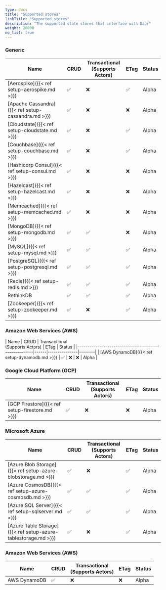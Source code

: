 ```yaml
---
type: docs
title: "Supported stores"
linkTitle: "Supported stores"
description: "The supported state stores that interface with Dapr"
weight: 20000
no_list: true
---
```


### Generic

| Name                                                           | CRUD | Transactional </br>(Supports Actors) | ETag | Status |
|----------------------------------------------------------------|------|---------------------|------|--------|
| [Aerospike]({{< ref setup-aerospike.md >}})                    | ✅   | ❌                  | ✅    | Alpha  |
| [Apache Cassandra]({{< ref setup-cassandra.md >}})             | ✅   | ❌                  | ❌    | Alpha  |
| [Cloudstate]({{< ref setup-cloudstate.md >}})                  | ✅   | ❌                  | ✅    | Alpha  |
| [Couchbase]({{< ref setup-couchbase.md >}})                    | ✅   | ❌                  | ✅    | Alpha  |
| [Hashicorp Consul]({{< ref setup-consul.md >}})                | ✅   | ❌                  | ❌    | Alpha  |
| [Hazelcast]({{< ref setup-hazelcast.md >}})                    | ✅   | ❌                  | ❌    | Alpha  |
| [Memcached]({{< ref setup-memcached.md >}})                    | ✅   | ❌                  | ❌    | Alpha  |
| [MongoDB]({{< ref setup-mongodb.md >}})                        | ✅   | ✅                  | ❌    | Alpha  |
| [MySQL]({{< ref setup-mysql.md >}})                            | ✅   | ✅                  | ✅    | Alpha  |
| [PostgreSQL]({{< ref setup-postgresql.md >}})                  | ✅   | ✅                  | ✅    | Alpha  |
| [Redis]({{< ref setup-redis.md >}})                            | ✅   | ✅                  | ✅    | Alpha  |
| RethinkDB                                                      | ✅   | ✅                  | ✅    | Alpha  |
| [Zookeeper]({{< ref setup-zookeeper.md >}})                    | ✅   | ❌                  | ✅    | Alpha  |


### Amazon Web Services (AWS)
| Name                                                  | CRUD | Transactional </br>(Supports Actors) | ETag | Status |
|-------------------------------------------------------|------|---------------|--------|
| [AWS DynamoDB]({{< ref setup-dynamodb.md >}})         | ✅   | ❌            | ❌     |  Alpha  |

### Google Cloud Platform (GCP)
| Name                                                  | CRUD | Transactional </br>(Supports Actors) | ETag | Status |
|-------------------------------------------------------|------|---------------------|------|--------|
| [GCP Firestore]({{< ref setup-firestore.md >}})       | ✅   | ❌                  | ❌     | Alpha  |
### Microsoft Azure

| Name                                                             | CRUD | Transactional </br>(Supports Actors) | ETag | Status |
|------------------------------------------------------------------|------|---------------------|------|--------|
| [Azure Blob Storage]({{< ref setup-azure-blobstorage.md >}})     | ✅   | ❌                  | ✅    | Alpha  |
| [Azure CosmosDB]({{< ref setup-azure-cosmosdb.md >}})            | ✅   | ✅                  | ✅    | Alpha  |
| [Azure SQL Server]({{< ref setup-sqlserver.md >}})               | ✅   | ✅                  | ✅    | Alpha  |
| [Azure Table Storage]({{< ref setup-azure-tablestorage.md >}})   | ✅   | ❌                  | ✅    | Alpha  |

### Amazon Web Services (AWS)
| Name                                                             | CRUD | Transactional </br>(Supports Actors) | ETag | Status |
|------------------------------------------------------------------|------|---------------------|------|--------|
| AWS DynamoDB                                                     | ✅   | ❌                   | ❌   |  Alpha |
